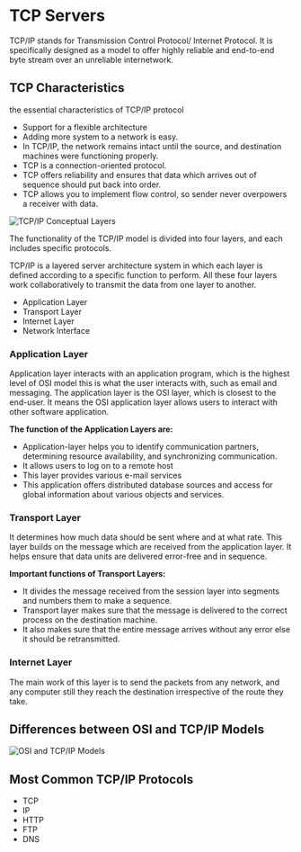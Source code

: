 # TCP Servers
TCP/IP stands for Transmission Control Protocol/ Internet Protocol. It is specifically designed as a model to offer highly reliable and end-to-end byte stream over an unreliable internetwork.

## TCP Characteristics
the essential characteristics of TCP/IP protocol

* Support for a flexible architecture
* Adding more system to a network is easy.
* In TCP/IP, the network remains intact until the source, and destination machines were functioning properly.
* TCP is a connection-oriented protocol.
* TCP offers reliability and ensures that data which arrives out of sequence should put back into order.
* TCP allows you to implement flow control, so sender never overpowers a receiver with data.

![TCP/IP Conceptual Layers](https://www.guru99.com/images/1/093019_0615_TCPIPModelW1.png)

The functionality of the TCP/IP model is divided into four layers, and each includes specific protocols.

TCP/IP is a layered server architecture system in which each layer is defined according to a specific function to perform. All these four layers work collaboratively to transmit the data from one layer to another.

* Application Layer
* Transport Layer
* Internet Layer
* Network Interface

### Application Layer
Application layer interacts with an application program, which is the highest level of OSI model this is what the user interacts with, such as email and messaging. The application layer is the OSI layer, which is closest to the end-user. It means the OSI application layer allows users to interact with other software application.

**The function of the Application Layers are:**

* Application-layer helps you to identify communication partners, determining resource availability, and synchronizing communication.
* It allows users to log on to a remote host
* This layer provides various e-mail services
* This application offers distributed database sources and access for global information about various objects and services.

### Transport Layer
It determines how much data should be sent where and at what rate. This layer builds on the message which are received from the application layer. It helps ensure that data units are delivered error-free and in sequence.

**Important functions of Transport Layers:**

* It divides the message received from the session layer into segments and numbers them to make a sequence.
* Transport layer makes sure that the message is delivered to the correct process on the destination machine.
* It also makes sure that the entire message arrives without any error else it should be retransmitted.

### Internet Layer
The main work of this layer is to send the packets from any network, and any computer still they reach the destination irrespective of the route they take.


## Differences between OSI and TCP/IP Models

![OSI and TCP/IP Models](https://www.guru99.com/images/1/093019_0615_TCPIPModelW3.png)


## Most Common TCP/IP Protocols

* TCP
* IP
* HTTP
* FTP
* DNS